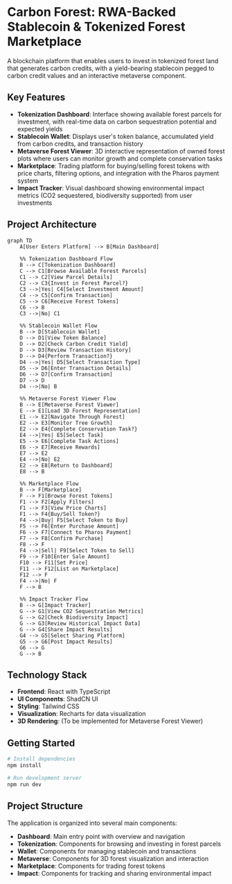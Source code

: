 # Carbon Forest: RWA-Backed Stablecoin & Tokenized Forest Marketplace

A blockchain platform that enables users to invest in tokenized forest land that generates carbon credits, with a yield-bearing stablecoin pegged to carbon credit values and an interactive metaverse component.

## Key Features

- **Tokenization Dashboard**: Interface showing available forest parcels for investment, with real-time data on carbon sequestration potential and expected yields
- **Stablecoin Wallet**: Displays user's token balance, accumulated yield from carbon credits, and transaction history
- **Metaverse Forest Viewer**: 3D interactive representation of owned forest plots where users can monitor growth and complete conservation tasks
- **Marketplace**: Trading platform for buying/selling forest tokens with price charts, filtering options, and integration with the Pharos payment system
- **Impact Tracker**: Visual dashboard showing environmental impact metrics (CO2 sequestered, biodiversity supported) from user investments

## Project Architecture

```mermaid
graph TD
    A[User Enters Platform] --> B[Main Dashboard]
    
    %% Tokenization Dashboard Flow
    B --> C[Tokenization Dashboard]
    C --> C1[Browse Available Forest Parcels]
    C1 --> C2[View Parcel Details]
    C2 --> C3{Invest in Forest Parcel?}
    C3 -->|Yes| C4[Select Investment Amount]
    C4 --> C5[Confirm Transaction]
    C5 --> C6[Receive Forest Tokens]
    C6 --> B
    C3 -->|No| C1
    
    %% Stablecoin Wallet Flow
    B --> D[Stablecoin Wallet]
    D --> D1[View Token Balance]
    D --> D2[Check Carbon Credit Yield]
    D --> D3[Review Transaction History]
    D --> D4{Perform Transaction?}
    D4 -->|Yes| D5[Select Transaction Type]
    D5 --> D6[Enter Transaction Details]
    D6 --> D7[Confirm Transaction]
    D7 --> D
    D4 -->|No| B
    
    %% Metaverse Forest Viewer Flow
    B --> E[Metaverse Forest Viewer]
    E --> E1[Load 3D Forest Representation]
    E1 --> E2[Navigate Through Forest]
    E2 --> E3[Monitor Tree Growth]
    E2 --> E4{Complete Conservation Task?}
    E4 -->|Yes| E5[Select Task]
    E5 --> E6[Complete Task Actions]
    E6 --> E7[Receive Rewards]
    E7 --> E2
    E4 -->|No| E2
    E2 --> E8[Return to Dashboard]
    E8 --> B
    
    %% Marketplace Flow
    B --> F[Marketplace]
    F --> F1[Browse Forest Tokens]
    F1 --> F2[Apply Filters]
    F1 --> F3[View Price Charts]
    F1 --> F4{Buy/Sell Token?}
    F4 -->|Buy| F5[Select Token to Buy]
    F5 --> F6[Enter Purchase Amount]
    F6 --> F7[Connect to Pharos Payment]
    F7 --> F8[Confirm Purchase]
    F8 --> F
    F4 -->|Sell| F9[Select Token to Sell]
    F9 --> F10[Enter Sale Amount]
    F10 --> F11[Set Price]
    F11 --> F12[List on Marketplace]
    F12 --> F
    F4 -->|No| F
    F --> B
    
    %% Impact Tracker Flow
    B --> G[Impact Tracker]
    G --> G1[View CO2 Sequestration Metrics]
    G --> G2[Check Biodiversity Impact]
    G --> G3[Review Historical Impact Data]
    G --> G4[Share Impact Results]
    G4 --> G5[Select Sharing Platform]
    G5 --> G6[Post Impact Results]
    G6 --> G
    G --> B
```

## Technology Stack

- **Frontend**: React with TypeScript
- **UI Components**: ShadCN UI
- **Styling**: Tailwind CSS
- **Visualization**: Recharts for data visualization
- **3D Rendering**: (To be implemented for Metaverse Forest Viewer)

## Getting Started

```bash
# Install dependencies
npm install

# Run development server
npm run dev
```

## Project Structure

The application is organized into several main components:

- **Dashboard**: Main entry point with overview and navigation
- **Tokenization**: Components for browsing and investing in forest parcels
- **Wallet**: Components for managing stablecoin and transactions
- **Metaverse**: Components for 3D forest visualization and interaction
- **Marketplace**: Components for trading forest tokens
- **Impact**: Components for tracking and sharing environmental impact


